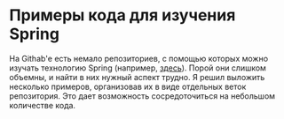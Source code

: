 # Примеры кода для изучения Spring

На Githab'е есть немало репозиториев, 
с помощью которых можно изучать технологию Spring (например, 
[здесь](https://github.com/eugenp/tutorials.git)). Порой они слишком объемны,
и найти в них нужный аспект трудно. Я решил выложить несколько примеров, 
организовав их в виде отдельных веток репозитория. Это дает возможность 
сосредоточиться на небольшом количестве кода.   